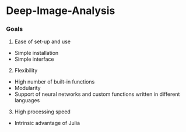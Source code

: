 # Deep-Image-Analysis

### Goals
1. Ease of set-up and use
  - Simple installation
  - Simple interface
2. Flexibility
  - High number of built-in functions
  - Modularity
  - Support of neural networks and custom functions written in different languages
3. High processing speed
  - Intrinsic advantage of Julia
